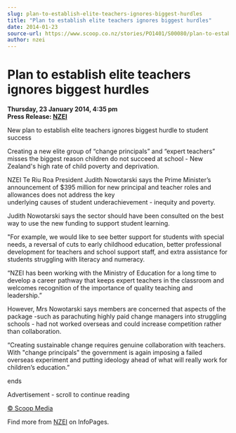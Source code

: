 ```yaml
---
slug: plan-to-establish-elite-teachers-ignores-biggest-hurdles
title: "Plan to establish elite teachers ignores biggest hurdles"
date: 2014-01-23
source-url: https://www.scoop.co.nz/stories/PO1401/S00080/plan-to-establish-elite-teachers-ignores-biggest-hurdles.htm
author: nzei
---
```

Plan to establish elite teachers ignores biggest hurdles
========================================================

**Thursday, 23 January 2014, 4:35 pm**  
**Press Release: [NZEI](https://info.scoop.co.nz/NZEI)**

New plan to establish elite teachers ignores biggest hurdle to student success

Creating a new elite group of “change principals” and “expert teachers” misses the biggest reason children do not succeed at school - New Zealand's high rate of child poverty and deprivation.

NZEI Te Riu Roa President Judith Nowotarski says the Prime Minister’s announcement of $395 million for new principal and teacher roles and allowances does not address the key  
underlying causes of student underachievement - inequity and poverty.

Judith Nowotarski says the sector should have been consulted on the best way to use the new funding to support student learning.

"For example, we would like to see better support for students with special needs, a reversal of cuts to early childhood education, better professional development for teachers and school support staff, and extra assistance for students struggling with literacy and numeracy.

“NZEI has been working with the Ministry of Education for a long time to develop a career pathway that keeps expert teachers in the classroom and welcomes recognition of the importance of quality teaching and leadership.”

However, Mrs Nowotarski says members are concerned that aspects of the package -such as parachuting highly paid change managers into struggling schools - had not worked overseas and could increase competition rather than collaboration.

“Creating sustainable change requires genuine collaboration with teachers. With "change principals" the government is again imposing a failed overseas experiment and putting ideology ahead of what will really work for children’s education.”

ends

Advertisement - scroll to continue reading





[© Scoop Media](http://www.scoop.co.nz/about/terms.html)

Find more from [NZEI](https://info.scoop.co.nz/NZEI) on InfoPages.